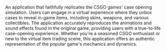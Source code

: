 An application that faithfully replicates the CSGO games' case opening simulation. Users can engage in a virtual experience where they unbox cases to reveal in-game items, including skins, weapons, and various collectibles. The application accurately reproduces the animations and sound effects found in the original game, providing users with a true-to-life case-opening experience. Whether you're a seasoned CSGO enthusiast or new to the virtual item trading scene, this application offers an authentic representation of the popular game's mechanics and dynamics.
